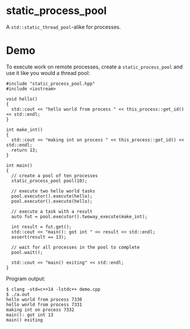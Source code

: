 # static_process_pool
A `std::static_thread_pool`-alike for processes.

# Demo

To execute work on remote processes, create a `static_process_pool` and use it like you would a thread pool:


```
#include "static_process_pool.hpp"
#include <iostream>

void hello()
{
  std::cout << "hello world from process " << this_process::get_id() << std::endl;
}

int make_int()
{
  std::cout << "making int on process " << this_process::get_id() << std::endl;
  return 13;
}

int main()
{
  // create a pool of ten processes
  static_process_pool pool(10);

  // execute two hello world tasks
  pool.executor().execute(hello);
  pool.executor().execute(hello);

  // execute a task with a result
  auto fut = pool.executor().twoway_execute(make_int);

  int result = fut.get();
  std::cout << "main(): got int " << result << std::endl;
  assert(result == 13);

  // wait for all processes in the pool to complete
  pool.wait();

  std::cout << "main() exiting" << std::endl;
}
```

Program output:

```
$ clang -std=c++14 -lstdc++ demo.cpp 
$ ./a.out 
hello world from process 7330
hello world from process 7331
making int on process 7332
main(): got int 13
main() exiting

```
